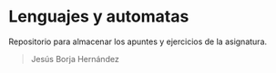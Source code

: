 # Lenguajes y automatas

Repositorio para almacenar los apuntes y ejercicios de la asignatura.

> Jesús Borja Hernández
